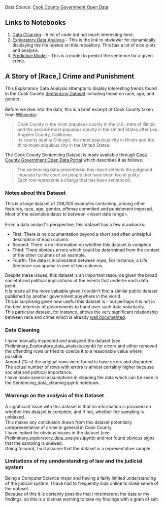 Data Source: [Cook County Government Open Data](https://datacatalog.cookcountyil.gov/Courts/Sentencing/tg8v-tm6u)

## Links to Notebooks
1. [Data Cleaning](https://github.com/MinuraSilva/Sentencing/blob/master/Sentencing_data_cleaning.ipynb) - A lot of code but not much interesting here.
2. [Exploratory Data Analysis](http://nbviewer.jupyter.org/github/MinuraSilva/Sentencing/blob/master/Exploratory_data_analysis.ipynb?flush_cache=true) - This is the link to nbviewer for dynamically displaying the file hosted on this repository. This has a lot of nice plots and analysis.
3. [Predictive Model](https://github.com/MinuraSilva/Sentencing/blob/master/Model_prediction.ipynb) - This is a model to predict the sentence for a given crime.

## A Story of [Race,] Crime and Punishment
This Exploratory Data Analysis attempts to display interesting trends found in the Cook County [Sentencing Dataset](https://datacatalog.cookcountyil.gov/Courts/Sentencing/tg8v-tm6u) including those on race, age, and gender.<br><br>
Before we dive into the data, this is a brief excerpt of Cook County taken from [Wikipedia]((https://en.wikipedia.org/wiki/Cook_County,_Illinois)):
>Cook County is the most populous county in the U.S. state of Illinois and the second-most-populous county in the United States after Los Angeles County, California.<br>
Its county seat is Chicago, the most populous city in Illinois and the third-most-populous city in the United States.

The Cook County Sentencing Dataset is made available through [Cook County Government Open Data Portal](https://datacatalog.cookcountyil.gov/) which describes it as follows:
>The sentencing data presented in this report reflects the judgment imposed by the court on people that have been found guilty.<br>
Each row represents a charge that has been sentenced.

### Notes about this Dataset
This is a large dataset of 236,000 examples containing, among other features, race, age, gender, offense commited and punishment imposed.<br>
Most of the examples dates to between \<insert date range\>.
<br>
<br>
From a data analyst's perspective, this dataset has a few drawbacks:
- First: There is no documentation beyond a short and often unhelpful description of each column.
- Second: There is no information on whether this dataset is complete
- Third: There obvious errors which could be determined from the context of the other columns of an example.
- Fourth: The data is inconsistent between rows, For instance, a Life Sentence can appear in one of two columns.

Despite these issues, this dataset is an important resource given the broad societal and political implications of the events that underlie each data point.<br>
It is made all the more valuable given I couldn't find a similar public dataset published by another government anywhere in the world.<br>
This is surprising given how useful this dataset is - but perhaps it is not in the best interests of governments to hand over such data voluntarily.<br>
This particular dataset, for instance, shows the very significant relationship between race and crime which is already [well documented](https://en.wikipedia.org/wiki/Race_and_crime_in_the_United_States).

### Data Cleaning
I have manually inspected and analyzed the dataset (see Preliminary_Exploratory_data_analysis.ipynb) for errors and either removed the offending rows or tried to coerce it to a reasonable value where possible.<br>
Around 2% of the original rows were found to have errors and discarded. The actual number of rows with errors is almost certainly higher because
societal and political importance.<br>
I have made several assumptions in cleaning the data which can be seen in the Sentencing_data_cleaning.ipynb notebook.

### Warnings on the analysis of this Dataset
A significant issue with this dataset is that no information is provided on whether this dataset is complete, and if not, whether the sampling is unbiased.<br>
This makes any conclusion drawn from this dataset potentially unrepresentative of crime in general in Cook County.<br>
I have looked for obvious biases in the dataset (see Preliminary_exploratory_data_analysis.ipynb) and not found obvious signs that the sampling is skewed.<br>
Going forward, I will assume that the dataset is a representative sample.

### Limitations of my unnderstanding of law and the judicial system
Being a Computer Science major and having a fairly limited understanding of the judicial system, I have had to frequently look online to make sense of the dataset.<br>
Because of this it is certainly possible that I misinterpret the data or my findings, so this is a blanket warning to take my findings with a grain of salt.<br>
